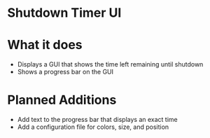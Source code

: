 # Shutdown Timer UI

# What it does
- Displays a GUI that shows the time left remaining until shutdown
- Shows a progress bar on the GUI

# Planned Additions
- Add text to the progress bar that displays an exact time
- Add a configuration file for colors, size, and position
